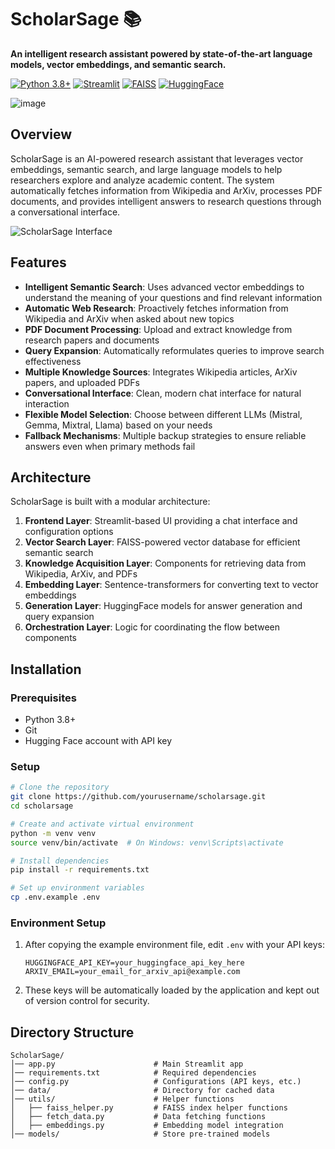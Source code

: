 # ScholarSage 📚

**An intelligent research assistant powered by state-of-the-art language models, vector embeddings, and semantic search.**

[![Python 3.8+](https://img.shields.io/badge/python-3.8+-blue.svg)](https://www.python.org/downloads/)
[![Streamlit](https://img.shields.io/badge/streamlit-1.32.0-red.svg)](https://streamlit.io/)
[![FAISS](https://img.shields.io/badge/FAISS-vectordb-orange.svg)](https://github.com/facebookresearch/faiss)
[![HuggingFace](https://img.shields.io/badge/Hugging-Face-yellow.svg)](https://huggingface.co/)


![image](https://github.com/user-attachments/assets/e206a77e-a259-4b94-a251-7d9f447372c0)

## Overview

ScholarSage is an AI-powered research assistant that leverages vector embeddings, semantic search, and large language models to help researchers explore and analyze academic content. The system automatically fetches information from Wikipedia and ArXiv, processes PDF documents, and provides intelligent answers to research questions through a conversational interface.

![ScholarSage Interface](https://example.com/scholarsage-screenshot.png)

## Features

- **Intelligent Semantic Search**: Uses advanced vector embeddings to understand the meaning of your questions and find relevant information
- **Automatic Web Research**: Proactively fetches information from Wikipedia and ArXiv when asked about new topics
- **PDF Document Processing**: Upload and extract knowledge from research papers and documents
- **Query Expansion**: Automatically reformulates queries to improve search effectiveness
- **Multiple Knowledge Sources**: Integrates Wikipedia articles, ArXiv papers, and uploaded PDFs
- **Conversational Interface**: Clean, modern chat interface for natural interaction
- **Flexible Model Selection**: Choose between different LLMs (Mistral, Gemma, Mixtral, Llama) based on your needs
- **Fallback Mechanisms**: Multiple backup strategies to ensure reliable answers even when primary methods fail

## Architecture

ScholarSage is built with a modular architecture:

1. **Frontend Layer**: Streamlit-based UI providing a chat interface and configuration options
2. **Vector Search Layer**: FAISS-powered vector database for efficient semantic search
3. **Knowledge Acquisition Layer**: Components for retrieving data from Wikipedia, ArXiv, and PDFs
4. **Embedding Layer**: Sentence-transformers for converting text to vector embeddings
5. **Generation Layer**: HuggingFace models for answer generation and query expansion
6. **Orchestration Layer**: Logic for coordinating the flow between components

## Installation

### Prerequisites

- Python 3.8+
- Git
- Hugging Face account with API key

### Setup

```bash
# Clone the repository
git clone https://github.com/yourusername/scholarsage.git
cd scholarsage

# Create and activate virtual environment
python -m venv venv
source venv/bin/activate  # On Windows: venv\Scripts\activate

# Install dependencies
pip install -r requirements.txt

# Set up environment variables
cp .env.example .env
```

### Environment Setup

1. After copying the example environment file, edit `.env` with your API keys:
   ```
   HUGGINGFACE_API_KEY=your_huggingface_api_key_here
   ARXIV_EMAIL=your_email_for_arxiv_api@example.com
   ```

2. These keys will be automatically loaded by the application and kept out of version control for security.

## Directory Structure

```
ScholarSage/
│── app.py                      # Main Streamlit app
│── requirements.txt            # Required dependencies
│── config.py                   # Configurations (API keys, etc.)
│── data/                       # Directory for cached data
│── utils/                      # Helper functions
│   ├── faiss_helper.py         # FAISS index helper functions
│   ├── fetch_data.py           # Data fetching functions
│   ├── embeddings.py           # Embedding model integration
│── models/                     # Store pre-trained models
```
